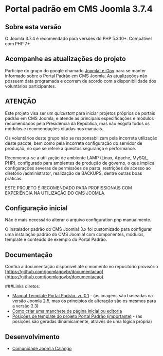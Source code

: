 Portal padrão em CMS Joomla 3.7.4
================

Sobre esta versão
---------------------
O Joomla 3.7.4 é recomendado para versões do PHP 5.3.10+. Compátivel com PHP 7+ 

Acompanhe as atualizações do projeto
---------------------
Participe do grupo do google chamado [Joomla! e-Gov](https://groups.google.com/forum/?hl=pt-BR#!forum/joomla-e-gov-br) para se manter informado sobre o Portal Padrão em CMS Joomla. As atualizações não possuem data programada e ocorrem de acordo com a disponibilidade dos voluntários participantes.


ATENÇÃO
---------------------
Este projeto visa ser um *quickstart* para iniciar projetos próprios de portais padrão em CMS Joomla, e atende as principais especificações e módulos recomendados pela Presidência da República, mas não esgota todos os módulos e recomendações citadas nos manuais.

Os voluntários deste grupo não se responsabilizam pela incorreta utilização deste pacote, bem como pela incorreta configuração do servidor de produção, no que se refere
a quesitos segurança e performance.

Recomenda-se a utilização de ambiente LAMP (Linux, Apache, MySQL, PHP), configurado para ambientes de produção de governo, o que implica configurações severas de permissões de pasta, restrições de acesso ao diretório /administrator, realização de BACKUPS, dentre outras boas práticas.

ESTE PROJETO É RECOMENDADO PARA PROFISSIONAIS COM EXPERIÊNCIA NA UTILIZAÇÃO DO CMS JOOMLA.


Configuração inicial
---------------------
Não é mais necessário alterar o arquivo configuration.php manualmente.

O instalador padrão do CMS Joomla! 3.x foi customizado para configurar uma instalação padrão do CMS Joomla! com componentes, módulos, template e conteúdo de exemplo do Portal Padrão.


Documentação
---------------------
Confira a documentação disponível até o momento no repositório provisório [https://github.com/joomlagovbr/documentacao](https://github.com/joomlagovbr/documentacao).

###Links diretos:
-   [Manual Template Portal Padrão, vr. 0.1](https://github.com/joomlagovbr/documentacao/raw/master/pdf/1.%20Manual%20Portal%20Padrao.pdf) - (as imagens são baseadas na versão Joomla 2.5, mas os princípios de alteração são os mesmos para a versão 3.3)
-   [Como criar uma manchete de página inicial ou editoria](https://github.com/joomlagovbr/documentacao/raw/master/pdf/2.%20Pagina%20Inicial%20-%20Criar%20manchete.pdf)
-   [Posições de template do projeto Portal Padrão (importante)](https://github.com/joomlagovbr/documentacao/raw/master/pdf/3.%20Posicoes%20de%20template%20do%20projeto%20portal%20padrao.pdf) - (as posições são geradas dinamicamente, através de uma lógica própria)


Desenvolvimento
---------------------
-   [Comunidade Joomla Calango](http://www.joomlacalango.org/)
